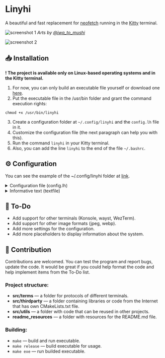 # Linyhi
A beautiful and fast replacement for [neofetch](https://github.com/dylanaraps/neofetch) running in the [Kitty](https://github.com/kovidgoyal/kitty) terminal.

![screenshot 1](https://raw.github.com/dadencukillia/linyhi/main/readme_resources/screenshot1.png)
*Arts by [@iwa_to_mushi](https://twitter.com/iwa_to_mushi)*

![screenshot 2](https://raw.github.com/dadencukillia/linyhi/main/readme_resources/screenshot1.png)

## 📥️ Installation
**! The project is available only on Linux-based operating systems and in the Kitty terminal.**
1. For now, you can only build an executable file yourself or download one [here](https://github.com/dadencukillia/linyhi/releases).
2. Put the executable file in the /usr/bin folder and grant the command execution rights:
```
chmod +x /usr/bin/linyhi
```
3. Create a configuration folder at `~/.config/linyhi` and the `config.lh` file in it.
4. Customize the configuration file (the next paragraph can help you with this).
5. Run the command `linyhi` in your Kitty terminal.
6. Also, you can add the line `linyhi` to the end of the file `~/.bashrc`.

## ⚙️ Configuration
You can see the example of the ~/.config/linyhi folder at [link](https://github.com/dadencukillia/linyhi/tree/main/readme_resources/linyhi).

<details>
<summary>Configuration file (config.lh)</summary>
<br>

There must be a file `config.lh` in the configuration folder.

`.lh` - a special format of the configuration file. Features:
- You can make comments at the beginning of a line using the “#” character.
- Any other line must be in the “key: value” format.
- The key must: not contain spaces, end with the character “:”.
- Values can be of the following types: character (char), string, boolean, long, non-negative number (unsigned long).
- A string value can be set with or without the “ character.

Well, here's what you can customize in linyhi:
| Key | Type | Description |
|-----|------|-------------|
| textfile | String | The path to the text file whose text will be displayed to the right of the picture. You can learn how to set up this file in the next section. |
| imagesdirectory | String | A folder with images that will be randomly selected and displayed to the left of the informative text. **Important:** all images should be in PNG format, and they are not automatically scaled, so save them in the size that should be displayed in the terminal window. |
| paddingx | non-negative number | Left indents from the edges of the terminal window (number of space characters). |
| paddingy | non-negative number | Top and bottom indents from the edges of the terminal window, past and next command lines (number of line break characters). |
| gap | non-negative number | Indent the informative text from the picture in the spaces. |
| clearconsole | boolean (yes/no/true/false) | If yes or true, the program will clear the console after each program launch. |
| croptextheight | boolean (yes/no/true/false) | If so, the lines of informative text that do not fit within the height of the image will not be displayed. |
| border | character | The character that will form the column that separates the informative text from the image. If you want no column, leave a space here. |
| bordercolor | String | The color of the column between the image and the informative text. You can see the list of possible values below. |

**Color values for bordercolor field:**
| Regular | Bright |
|---------|--------|
| black | gray / grey / bright black |
| red | bright red |
| green | bright green |
| yellow | bright yellow |
| blue | bright blue |
| magenta | bright magenta |
| cyan | bright cyan |
| white | bright white |
| no | no |
</details>

<details>
<summary>Informative text (textfile)</summary>
<br>

The format of informative text must be in the file specified in the configuration file as the value of the `textfile` field.

The text will be displayed next to the image exactly as it is in the file. However, there is a way to change the color of the text, display system variables and other placeholders. To do this, you need to surround the system value with `%` characters. For example: `Hello %USER%` or `My terminal is %TERM%`.

To color, surround the name of the color in lowercase letters with `%` symbols. For example: `%red%This text should be red.` or `%red%Red%reset% and %gray%gray%reset% and default.`. Also note that the color is reset every line.

**Color values for informative text:**
| Regular | Bright |
|---------|--------|
| black | gray |
| red | bright_red |
| green | bright_green |
| yellow | bright_yellow |
| blue | bright_blue |
| magenta | bright_magenta |
| cyan | bright_cyan |
| white | bright_white |
| reset | reset |

**Placeholders for informative text:**
| OS | CPU | GPU | Battery | RAM | NETWORK | TERMINAL |
|----|-----|-----|---------|-----|---------|----------|
| %distro% | %cpu_name% | %gpu_name% | %battery_state% | %free_ram% | %ip% | %term% |
| %linux_version% | %cpu_logical_cores% | | %battery_charge% | %total_ram% | | %shell% |
| %uptime% | %cpu_physical_cores% | | | %avialable_ram% | | %shell_version% |
| | | | | %busy_ram% | | |
| | | | | %free_ram_gb% | | |
| | | | | %total_ram_gb% | | |
| | | | | %avialable_ram_gb% | | |
| | | | | %busy_ram_gb% | | |

</details>

## 📝 To-Do
- Add support for other terminals (Konsole, wayst, WezTerm).
- Add support for other image formats (jpeg, webp).
- Add more settings for the configuration.
- Add more placeholders to display information about the system.

## 🤝 Contribution
Contributions are welcomed. You can test the program and report bugs, update the code. It would be great if you could help format the code and help implement items from the To-Do list.

### Project structure:
- **src/terms** — a folder for protocols of different terminals.
- **src/thirdparty** — a folder containing libraries or code from the Internet that has own CMakeLists.txt file.
- **src/utils** — a folder with code that can be reused in other projects.
- **readme_resources** — a folder with resources for the README.md file.

### Building:
- `make` — build and run executable.
- `make release` — build executable for usage.
- `make exe` — run builded executable.
